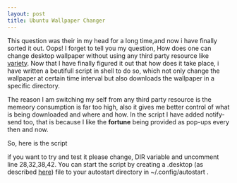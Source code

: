 ```yaml
---
layout: post
title: Ubuntu Wallpaper Changer
---
```


This question was their in my head for a long time,and now i have finally sorted it out. Oops! I forget to tell you  my question, How does one can change desktop wallpaper without using any third party resource like [variety]. Now that I have finally figured it out that how does it take place, i have written a beutifull script in shell to do so, which not only change the wallpaper at certain time interval but also downloads the wallpaper in a specific directory. 

[variety]:http://peterlevi.com/variety/

The reason I am switching my self from any third party resource is the memeory consumption is far too high, also it gives me better control of what is being downloaded and where and how. In the script I have added notify-send too, that is because I like the <b>fortune</b> being provided as pop-ups every then and now. 

So, here is the script

<script src="https://gist.github.com/neerajvashistha/1df62e912bb437ee06651d188c2a0f56.js"></script>

if you want to try and test it please change, DIR variable and uncomment line 28,32,38,42. You can start the script by creating a .desktop (as described [here]) file to your autostart directory in ~/.config/autostart .

[here]:http://neerajvashistha.github.io/blog/2016/05/08/battery-notification
